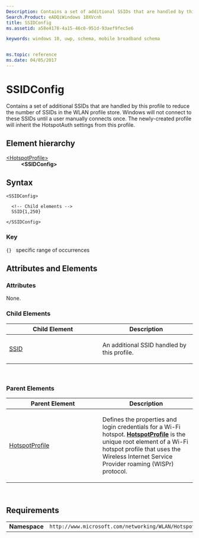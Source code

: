 ```yaml
---
Description: Contains a set of additional SSIDs that are handled by this profile to reduce the number of SSIDs in the WLAN profile store.
Search.Product: eADQiWindows 10XVcnh
title: SSIDConfig
ms.assetid: a58e4178-4a15-46c0-951d-93aef9fec5e6

keywords: windows 10, uwp, schema, mobile broadband schema


ms.topic: reference
ms.date: 04/05/2017
---
```


# SSIDConfig


Contains a set of additional SSIDs that are handled by this profile to reduce the number of SSIDs in the WLAN profile store. Windows will not connect to these SSIDs until a user manually connects once. The newly-created profile will inherit the HotspotAuth settings from this profile.

## Element hierarchy

<dl>
<dt><a href="element-hotspotprofile.md">&lt;HotspotProfile&gt;</a></dt>
<dd><b>&lt;SSIDConfig&gt;</b></dd>
</dl>

## Syntax

``` syntax
<SSIDConfig>

  <!-- Child elements -->
  SSID{1,250}

</SSIDConfig>
```

### Key

`{}`   specific range of occurrences
## Attributes and Elements


### Attributes

None.

### Child Elements

<table>
<colgroup>
<col width="50%" />
<col width="50%" />
</colgroup>
<thead>
<tr class="header">
<th>Child Element</th>
<th>Description</th>
</tr>
</thead>
<tbody>
<tr class="odd">
<td><a href="element-ssid.md">SSID</a> </td>
<td><p>An additional SSID handled by this profile.</p></td>
</tr>
</tbody>
</table>

 

### Parent Elements

<table>
<colgroup>
<col width="50%" />
<col width="50%" />
</colgroup>
<thead>
<tr class="header">
<th>Parent Element</th>
<th>Description</th>
</tr>
</thead>
<tbody>
<tr class="odd">
<td><a href="element-hotspotprofile.md">HotspotProfile</a> </td>
<td><p>Defines the properties and login credentials for a Wi-Fi hotspot. <a href="element-hotspotprofile.md"><strong>HotspotProfile</strong></a>  is the unique root element of a Wi-Fi hotspot profile that uses the Wireless Internet Service Provider roaming (WISPr) protocol.</p></td>
</tr>
</tbody>
</table>

 

## Requirements

|          |         |
|----------|--------------|
| **Namespace** | `http://www.microsoft.com/networking/WLAN/HotspotProfile/v1` |

 

 



